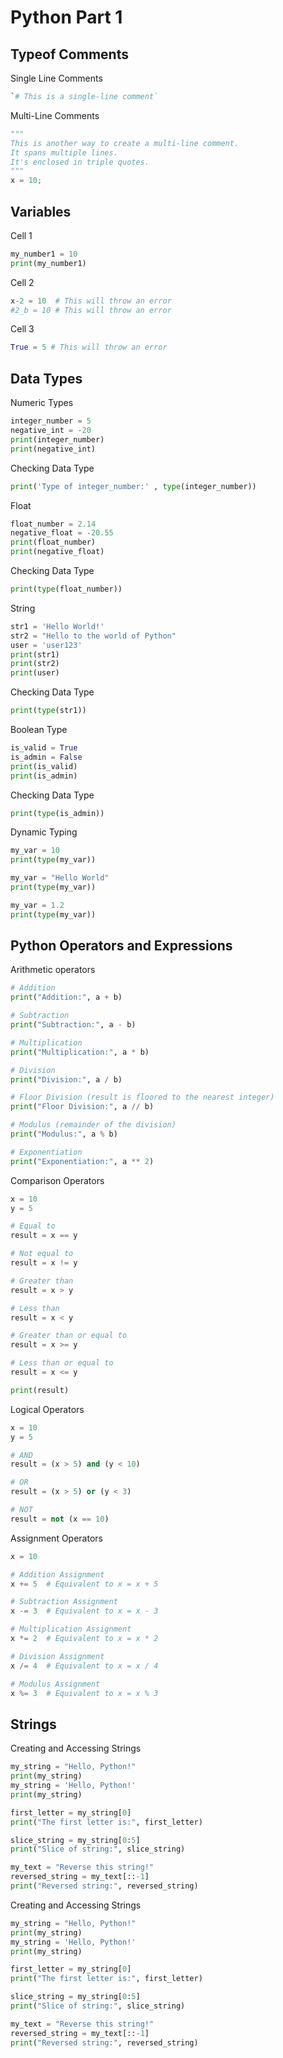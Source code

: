 # Python Part 1

## **Typeof Comments**
Single Line Comments
``` python
`# This is a single-line comment`
```

Multi-Line Comments
``` python
"""
This is another way to create a multi-line comment.
It spans multiple lines.
It's enclosed in triple quotes.
"""
x = 10;
```




## **Variables**
Cell 1
``` python
my_number1 = 10
print(my_number1)
```
Cell 2
``` python
x-2 = 10  # This will throw an error
#2_b = 10 # This will throw an error
```
Cell 3
``` python
True = 5 # This will throw an error
```




## **Data Types**
Numeric Types
``` python
integer_number = 5
negative_int = -20
print(integer_number)
print(negative_int)
```
Checking Data Type
``` python
print('Type of integer_number:' , type(integer_number))
```



Float 
``` python
float_number = 2.14
negative_float = -20.55
print(float_number)
print(negative_float)
```
Checking Data Type
``` python
print(type(float_number))
```

String 
``` python
str1 = 'Hello World!'
str2 = "Hello to the world of Python"
user = 'user123'
print(str1)
print(str2)
print(user)
```
Checking Data Type
``` python
print(type(str1))
```



Boolean Type 
``` python
is_valid = True
is_admin = False
print(is_valid)
print(is_admin)
```
Checking Data Type
``` python
print(type(is_admin))
```


Dynamic Typing
``` python
my_var = 10
print(type(my_var))

my_var = "Hello World"
print(type(my_var))

my_var = 1.2
print(type(my_var))
```



## Python Operators and Expressions
Arithmetic operators
``` python
# Addition
print("Addition:", a + b)

# Subtraction
print("Subtraction:", a - b)

# Multiplication
print("Multiplication:", a * b)

# Division
print("Division:", a / b)

# Floor Division (result is floored to the nearest integer)
print("Floor Division:", a // b)

# Modulus (remainder of the division)
print("Modulus:", a % b)

# Exponentiation
print("Exponentiation:", a ** 2)
```


Comparison Operators
``` python
x = 10
y = 5

# Equal to
result = x == y

# Not equal to
result = x != y

# Greater than
result = x > y

# Less than
result = x < y

# Greater than or equal to
result = x >= y

# Less than or equal to
result = x <= y

print(result)
```



Logical Operators
``` python
x = 10
y = 5

# AND
result = (x > 5) and (y < 10)

# OR
result = (x > 5) or (y < 3)

# NOT
result = not (x == 10)
```



Assignment Operators
``` python
x = 10

# Addition Assignment
x += 5  # Equivalent to x = x + 5

# Subtraction Assignment
x -= 3  # Equivalent to x = x - 3

# Multiplication Assignment
x *= 2  # Equivalent to x = x * 2

# Division Assignment
x /= 4  # Equivalent to x = x / 4

# Modulus Assignment
x %= 3  # Equivalent to x = x % 3
```



## Strings
Creating and Accessing Strings
``` python
my_string = "Hello, Python!"
print(my_string)
my_string = 'Hello, Python!'
print(my_string)

first_letter = my_string[0]
print("The first letter is:", first_letter)

slice_string = my_string[0:5]
print("Slice of string:", slice_string)

my_text = "Reverse this string!"
reversed_string = my_text[::-1]
print("Reversed string:", reversed_string)
```

Creating and Accessing Strings
``` python
my_string = "Hello, Python!"
print(my_string)
my_string = 'Hello, Python!'
print(my_string)

first_letter = my_string[0]
print("The first letter is:", first_letter)

slice_string = my_string[0:5]
print("Slice of string:", slice_string)

my_text = "Reverse this string!"
reversed_string = my_text[::-1]
print("Reversed string:", reversed_string)
```



